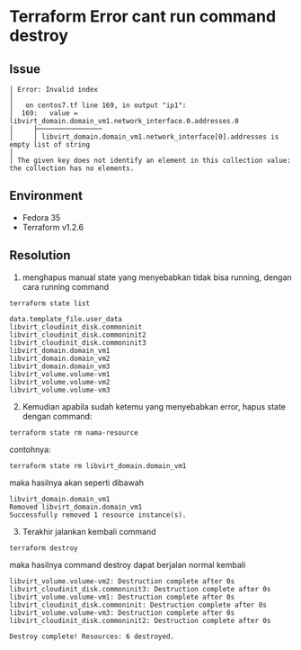 # Terraform Error cant run command destroy

## Issue
```
│ Error: Invalid index
│ 
│   on centos7.tf line 169, in output "ip1":
│  169:   value = libvirt_domain.domain_vm1.network_interface.0.addresses.0
│     ├────────────────
│     │ libvirt_domain.domain_vm1.network_interface[0].addresses is empty list of string
│ 
│ The given key does not identify an element in this collection value: the collection has no elements.
```

## Environment
- Fedora 35
- Terraform v1.2.6

## Resolution
1. menghapus manual state yang menyebabkan tidak bisa running, dengan cara running command
```
terraform state list
```

```
data.template_file.user_data
libvirt_cloudinit_disk.commoninit
libvirt_cloudinit_disk.commoninit2
libvirt_cloudinit_disk.commoninit3
libvirt_domain.domain_vm1
libvirt_domain.domain_vm2
libvirt_domain.domain_vm3
libvirt_volume.volume-vm1
libvirt_volume.volume-vm2
libvirt_volume.volume-vm3
```

2. Kemudian apabila sudah ketemu yang menyebabkan error, hapus state dengan command:

```
terraform state rm nama-resource
```
contohnya:
```
terraform state rm libvirt_domain.domain_vm1
```
maka hasilnya akan seperti dibawah
```
libvirt_domain.domain_vm1
Removed libvirt_domain.domain_vm1
Successfully removed 1 resource instance(s).
```

3. Terakhir jalankan kembali command
```
terraform destroy
```
maka hasilnya command destroy dapat berjalan normal kembali
```
libvirt_volume.volume-vm2: Destruction complete after 0s
libvirt_cloudinit_disk.commoninit3: Destruction complete after 0s
libvirt_volume.volume-vm1: Destruction complete after 0s
libvirt_cloudinit_disk.commoninit: Destruction complete after 0s
libvirt_volume.volume-vm3: Destruction complete after 0s
libvirt_cloudinit_disk.commoninit2: Destruction complete after 0s

Destroy complete! Resources: 6 destroyed.

```
